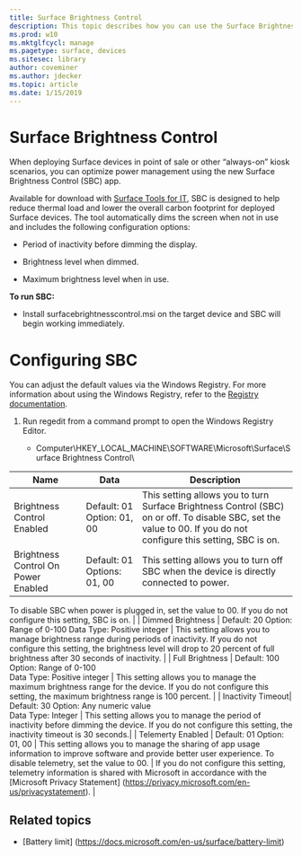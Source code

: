 ```yaml
---
title: Surface Brightness Control
description: This topic describes how you can use the Surface Brightness Control app to manage display brightness in point-of-sale and kiosk scenarios.
ms.prod: w10
ms.mktglfcycl: manage
ms.pagetype: surface, devices
ms.sitesec: library
author: coveminer
ms.author: jdecker
ms.topic: article
ms.date: 1/15/2019
---
```


# Surface Brightness Control

When deploying Surface devices in point of sale or other “always-on”
kiosk scenarios, you can optimize power management using the new Surface
Brightness Control (SBC) app.

Available for download with [Surface Tools for
IT](https://www.microsoft.com/download/details.aspx?id=46703), SBC is
designed to help reduce thermal load and lower the overall carbon
footprint for deployed Surface devices. The tool automatically dims the screen when not in use and
includes the following configuration options:

  - Period of inactivity before dimming the display.

  - Brightness level when dimmed.

  - Maximum brightness level when in use.

**To run SBC:**

  - Install surfacebrightnesscontrol.msi on the target device and SBC
    will begin working immediately.

# Configuring SBC

You can adjust the default values via the Windows Registry. For more
information about using the Windows Registry, refer to the [Registry
documentation](https://docs.microsoft.com/en-us/windows/desktop/sysinfo/registry).

1.  Run regedit from a command prompt to open the Windows Registry
    Editor.
    
      - Computer\HKEY\_LOCAL\_MACHINE\SOFTWARE\Microsoft\Surface\Surface
        Brightness Control\	
		


| Name        | Data    | Description |
|---|---|---|
| Brightness Control Enabled  | Default: 01  Option: 01, 00 |  This setting allows you to turn Surface Brightness Control (SBC) on or off. To disable SBC, set the value to 00. If you do not configure this setting, SBC is on. |
| Brightness Control On Power Enabled| Default: 01 <br> Options: 01, 00 | This setting allows you to turn off SBC when the device is directly connected to power. 
To disable SBC when power is plugged in, set the value to 00.
If you do not configure this setting, SBC is on. |
| Dimmed Brightness   | Default: 20  Option: Range of 0-100 Data Type: Positive integer | This setting allows you to manage brightness range during periods of inactivity. 
If you do not configure this setting, the brightness level will drop to 20 percent of full brightness after 30 seconds of inactivity. |
| Full Brightness   | Default: 100  Option: Range of 0-100 <br> Data Type: Positive integer | This setting allows you to manage the maximum brightness range for the device. 
If you do not configure this setting, the maximum brightness range is 100 percent.  |
| Inactivity Timeout| Default: 30  Option: Any numeric value <br> Data Type: Integer  | This setting allows you to manage the period of inactivity before dimming the device.
If you do not configure this setting, the inactivity timeout is 30 seconds.|
| Telemerty Enabled | Default: 01 Option: 01, 00  | This setting allows you to manage the sharing of app usage information to improve software and provide better user experience. 
To disable telemetry, set the value to 00. |
If you do not configure this setting, telemetry information is shared with Microsoft in accordance with the [Microsoft Privacy Statement] (https://privacy.microsoft.com/en-us/privacystatement). |

## Related topics

- [Battery limit] (https://docs.microsoft.com/en-us/surface/battery-limit)

